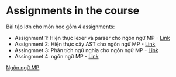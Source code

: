 # Assignments in the course

Bài tập lớn cho môn học gồm 4 assignments:
+ Assignment 1: Hiện thực lexer và parser cho ngôn ngữ MP - [Link](./assignment_1/README.md)
+ Assignment 2: Hiện thực cây AST cho ngôn ngữ MP - [Link](./assignment_2/README.md)
+ Assingmnet 3: Phân tích ngữ nghĩa cho ngôn ngữ MP - [Link](./assignment_3/README.md)
+ Assingmnet 4: ngôn ngữ MP - [Link](./assignment_4/README.md)

[Ngôn ngữ MP](./MP_language.pdf)